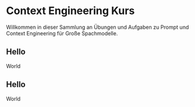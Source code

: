# Context Engineering Kurs

Willkommen in dieser Sammlung an Übungen und Aufgaben zu Prompt und Context Engineering für Große Spachmodelle.

## Hello

World

## Hello

World
